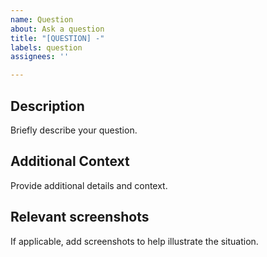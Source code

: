 ```yaml
---
name: Question
about: Ask a question
title: "[QUESTION] -"
labels: question
assignees: ''

---
```


## Description
Briefly describe your question.

## Additional Context
Provide additional details and context.

## Relevant screenshots
If applicable, add screenshots to help illustrate the situation.
